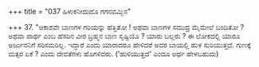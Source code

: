 +++
title = "037 ಹಿಳುಕನೀದುದೊ ಗಗನವಮ್ಬಿನ"

+++
37. "ಆಕಾಶವೇ ಬಾಣಗಳ ಗರಿಯನ್ನು ಹೆತ್ತಿತೋ ! ಅಥವಾ ಬಾಣಗಳ ಸಮುದ್ರ ಮೈಮೇಲೆ ಬಂದಿತೋ ? ಅಥವಾ ಪಾರ್ಥ ಎಂಬ ಹೆಸರಿನ ವೀರ ಬ್ರಹ್ಮನ ಬಾಣ ಸೃಷ್ಟಿಯೊ ? ಯಾರು ಬಲ್ಲರು ?  ಈ ಲೋಕದಲ್ಲಿ ಯಾರೂ ಅರ್ಜುನನಿಗೆ ಸರಿಸಮರಿಲ್ಲ. ಇದ್ದಾರೆ ಎಂದು ಯಾರಾದರೂ ಹೇಳಿದರೆ ಅವರ ಬಾಯಲ್ಲಿ ಹುಳ ಸುರಿಯುತ್ತದೆ. ಗುಣಕ್ಕೆ ಮತ್ಸರ ಏಕೆ ? ಎಂದು ದೇವತೆಗಳು ಹೊಗಳಿದರು. ('ಹುಳಿಯುತ್ತದೆ' ಎಂದೂ ಅರ್ಥ ಹೇಳಬಹುದು)